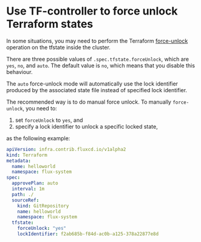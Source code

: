# Use TF-controller to force unlock Terraform states

In some situations, you may need to perform the Terraform [force-unlock](https://www.terraform.io/language/state/locking#force-unlock) operation on the tfstate inside the cluster. 

There are three possible values of `.spec.tfstate.forceUnlock`, which are `yes`, `no`, and `auto`.
The default value is `no`, which means that you disable this behaviour.

The `auto` force-unlock mode will automatically use the lock identifier produced by the associated state file instead of specified lock identifier.

The recommended way is to do manual force unlock. To manually `force-unlock`, you need to:

  1. set `forceUnlock` to `yes`, and
  2. specify a lock identifier to unlock a specific locked state,

as the following example:

```yaml hl_lines="14-16"
apiVersion: infra.contrib.fluxcd.io/v1alpha2
kind: Terraform
metadata:
  name: helloworld
  namespace: flux-system
spec:
  approvePlan: auto
  interval: 1m
  path: ./
  sourceRef:
    kind: GitRepository
    name: helloworld
    namespace: flux-system
  tfstate:
    forceUnlock: "yes"
    lockIdentifier: f2ab685b-f84d-ac0b-a125-378a22877e8d
```
